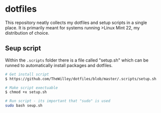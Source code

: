 # dotfiles
This repository neatly collects my dotfiles and setup scripts in a single place. It is primarily meant for systems running >Linux Mint 22, my distribution of choice.

## Seup script
Within the `.scripts` folder there is a file called "setup.sh" which can be runned to automatically install packages and dotfiles.

```sh
# Get install script
$ https://github.com/TheWilley/dotfiles/blob/master/.scripts/setup.sh

# Make script exectuable
$ chmod +x setup.sh

# Run script - its important that "sudo" is used
sudo bash seup.sh
```
